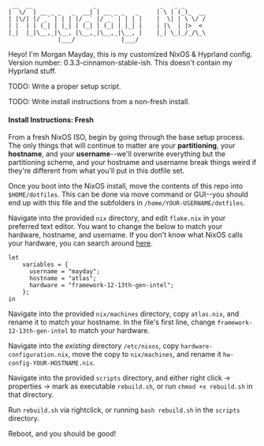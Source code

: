 ``` 
 __  __                 _                  _   _ _      
|  \/  | __ _ _   _  __| | __ _ _   _     | \ | (_)_  __
| |\/| |/ _` | | | |/ _` |/ _` | | | |    |  \| | \ \/ /
| |  | | (_| | |_| | (_| | (_| | |_| |    | |\  | |>  < 
|_|  |_|\__,_|\__, |\__,_|\__,_|\__, |    |_| \_|_/_/\_\
              |___/             |___/                   
```

Heyo! I'm Morgan Mayday, this is my customized NixOS & Hyprland config. Version number: 0.3.3-cinnamon-stable-ish. This doesn't contain my Hyprland stuff.

TODO: Write a proper setup script.

TODO: Write install instructions from a non-fresh install.

#### Install Instructions: Fresh
From a fresh NixOS ISO, begin by going through the base setup process. The only things that will continue to matter are your **partitioning**, your **hostname**, and your **username**--we'll overwrite everything but the partitioning scheme, and your hostname and username break things weird if they're different from what you'll put in this dotfile set.

Once you boot into the NixOS install, move the contents of this repo into `$HOME/dotfiles`. This can be done via move command or GUI--you should end up with this file and the subfolders in `/home/YOUR-USERNAME/dotfiles`. 

Navigate into the provided `nix` directory, and edit `flake.nix` in your preferred text editor. You want to change the below to match your hardware, hostname, and username. If you don't know what NixOS calls your hardware, you can search around [here](https://github.com/NixOS/nixos-hardware).

```
let
    variables = {
      username = "mayday";
      hostname = "atlas";
      hardware = "framework-12-13th-gen-intel";
    };
in
```

Navigate into the provided `nix/machines` directory, copy `atlas.nix`, and rename it to match your hostname. In the file's first line, change `framework-12-13th-gen-intel` to match your hardware.

Navigate into the *existing* directory `/etc/nixos`, copy `hardware-configuration.nix`, move the copy to `nix/machines`, and rename it `hw-config-YOUR-HOSTNAME.nix`.

Navigate into the provided `scripts` directory, and either right click -> properties -> mark as executable `rebuild.sh`, or run `chmod +x rebuild.sh` in that directory.

Run `rebuild.sh` via rightclick, or running `bash rebuild.sh` in the `scripts` directory.

Reboot, and you should be good!
